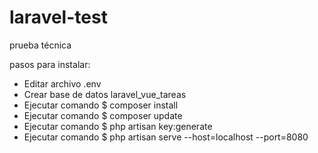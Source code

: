 # laravel-test
prueba técnica

pasos para instalar:

<ul>
    <li>Editar archivo .env</li>
    <li>Crear base de datos laravel_vue_tareas</li>
    <li>Ejecutar comando $ composer install</li>
    <li>Ejecutar comando $ composer update</li>
    <li>Ejecutar comando $ php artisan key:generate</li>
    <li>Ejecutar comando $ php artisan serve --host=localhost --port=8080</li>
</ul>
